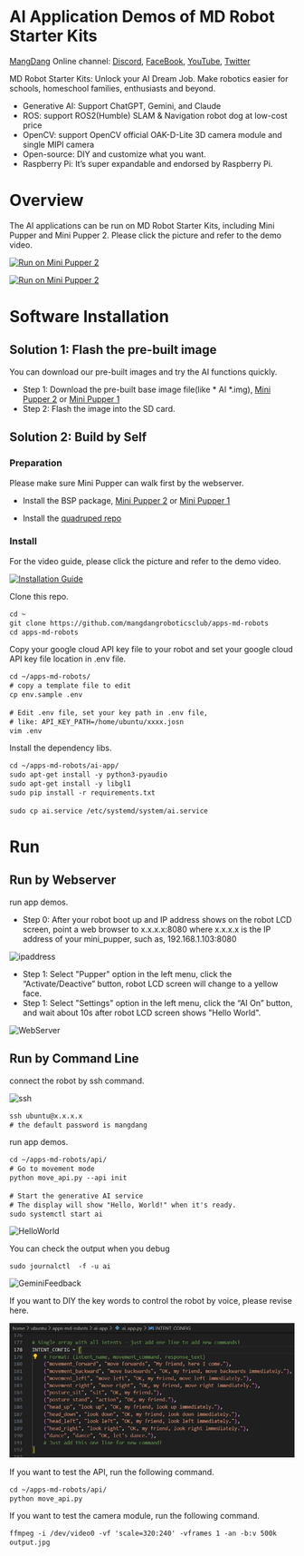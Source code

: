 # AI Application Demos of MD Robot Starter Kits
[MangDang](https://mangdang.store/) Online channel: [Discord](https://discord.gg/xJdt3dHBVw), [FaceBook](https://www.facebook.com/groups/716473723088464), [YouTube](https://www.youtube.com/channel/UCqHWYGXmnoO7VWHmENje3ug/featured), [Twitter](https://twitter.com/LeggedRobot)

MD Robot Starter Kits: Unlock your AI Dream Job.
Make robotics easier for schools, homeschool families, enthusiasts and beyond.

- Generative AI: Support ChatGPT, Gemini, and Claude
- ROS: support ROS2(Humble) SLAM & Navigation robot dog at low-cost price
- OpenCV: support OpenCV official OAK-D-Lite 3D camera module and single MIPI camera
- Open-source: DIY and customize what you want.
- Raspberry Pi: It’s super expandable and endorsed by Raspberry Pi.

# Overview

The AI applications can be run on MD Robot Starter Kits, including Mini Pupper and Mini Pupper 2.
Please click the picture and refer to the demo video.

[![Run on Mini Pupper 2](https://img.youtube.com/vi/mIDuIZCevIg/0.jpg)](https://www.youtube.com/watch?v=mIDuIZCevIg)


[![Run on Mini Pupper 2](https://img.youtube.com/vi/bvH-lA1IHig/0.jpg)](https://www.youtube.com/watch?v=bvH-lA1IHig)

# Software Installation

## Solution 1: Flash the pre-built image

You can download our pre-built images and try the AI functions quickly.
- Step 1: Download the pre-built base image file(like * AI *.img),  [Mini Pupper 2](https://drive.google.com/drive/folders/1_HNbIb2RDmHpwECjqiVlkylvU19BSfOh?usp=sharing) or [Mini Pupper 1](https://drive.google.com/drive/folders/1jJm_6qBIYGGp2dpZNm668D0eH1JpfCqn?usp=sharing)
- Step 2: Flash the image into the SD card.

## Solution 2: Build by Self

### Preparation

Please make sure Mini Pupper can walk first by the webserver. 

- Install the BSP package, [Mini Pupper 2](https://github.com/mangdangroboticsclub/mini_pupper_2_bsp) or [Mini Pupper 1](https://github.com/mangdangroboticsclub/mini_pupper_bsp)

- Install the [quadruped repo](https://github.com/mangdangroboticsclub/StanfordQuadruped )


### Install

For the video guide, please click the picture and refer to the demo video.

[![Installation Guide](https://img.youtube.com/vi/1AkhJi2o8rM/0.jpg)](https://www.youtube.com/watch?v=1AkhJi2o8rM)


Clone this repo.
```
cd ~
git clone https://github.com/mangdangroboticsclub/apps-md-robots
cd apps-md-robots
```

Copy your google cloud API key file to your robot and set your google cloud API key file location in .env file.
 
```
cd ~/apps-md-robots/
# copy a template file to edit
cp env.sample .env

# Edit .env file, set your key path in .env file,
# like: API_KEY_PATH=/home/ubuntu/xxxx.josn 
vim .env
```

Install the dependency libs.

```
cd ~/apps-md-robots/ai-app/
sudo apt-get install -y python3-pyaudio
sudo apt-get install -y libgl1
sudo pip install -r requirements.txt 

sudo cp ai.service /etc/systemd/system/ai.service
```

# Run

## Run by Webserver
run app demos.

- Step 0: After your robot boot up and IP address shows on the robot LCD screen, point a web browser to x.x.x.x:8080 where x.x.x.x is the IP address of your mini_pupper, such as, 192.168.1.103:8080

![ipaddress](imgs/ipaddress.png)

- Step 1: Select "Pupper" option in the left menu, click the “Activate/Deactive” button, robot LCD screen will change to a yellow face.
- Step 1: Select "Settings" option in the left menu, click the “AI On” button, and wait about 10s after robot LCD screen shows "Hello World". 

![WebServer](imgs/webServer.jpg)


## Run by Command Line

connect the robot by ssh command.

![ssh](imgs/ssh.png)

```
ssh ubuntu@x.x.x.x
# the default password is mangdang
```

run app demos.
 
```
cd ~/apps-md-robots/api/
# Go to movement mode
python move_api.py --api init

# Start the generative AI service
# The display will show "Hello, World!" when it's ready.
sudo systemctl start ai
```

![HelloWorld](imgs/HelloWorld.png)


You can check the output when you debug

```
sudo journalctl  -f -u ai
```

![GeminiFeedback](imgs/GeminiFeedback.png)


If you want to DIY the key words to control the robot by voice, please revise here.

![keyWordofMovement](imgs/keyWordofMovement.png)


If you want to test the API, run the following command.
```
cd ~/apps-md-robots/api/
python move_api.py
```

If you want to test the camera module, run the following command.
```
ffmpeg -i /dev/video0 -vf 'scale=320:240' -vframes 1 -an -b:v 500k output.jpg
```